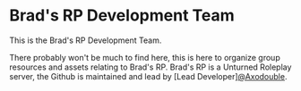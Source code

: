 # Brad's RP Development Team
This is the Brad's RP Development Team.

There probably won't be much to find here, this is here to organize group resources and assets relating to Brad's RP.
Brad's RP is a Unturned Roleplay server, the Github is maintained and lead by \[Lead Developer\][@Axodouble](https://github.com/Axodouble).
